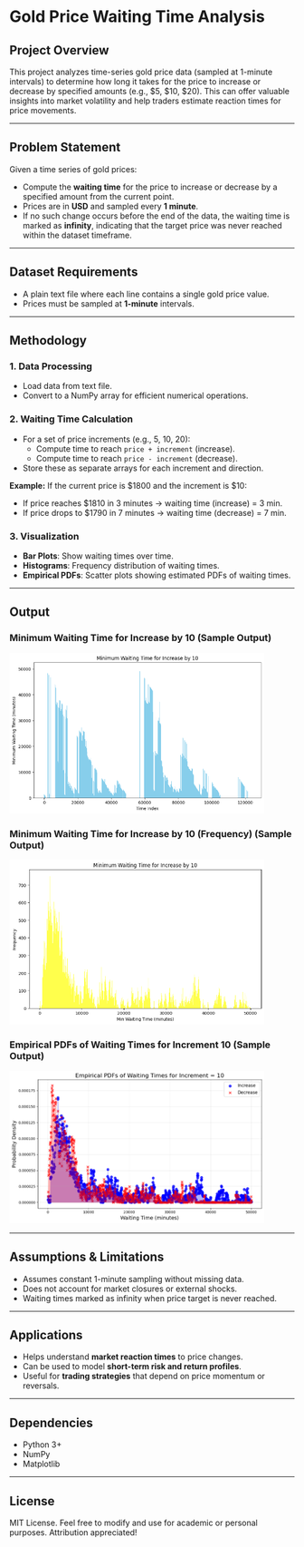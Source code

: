 # Gold Price Waiting Time Analysis

## Project Overview
This project analyzes time-series gold price data (sampled at 1-minute intervals) to determine how long it takes for the price to increase or decrease by specified amounts (e.g., $5, $10, $20). This can offer valuable insights into market volatility and help traders estimate reaction times for price movements.

---

## Problem Statement
Given a time series of gold prices:
- Compute the **waiting time** for the price to increase or decrease by a specified amount from the current point.
- Prices are in **USD** and sampled every **1 minute**.
- If no such change occurs before the end of the data, the waiting time is marked as **infinity**, indicating that the target price was never reached within the dataset timeframe.

---

## Dataset Requirements
- A plain text file where each line contains a single gold price value.
- Prices must be sampled at **1-minute** intervals.

---

## Methodology
### 1. **Data Processing**
- Load data from text file.
- Convert to a NumPy array for efficient numerical operations.

### 2. **Waiting Time Calculation**
- For a set of price increments (e.g., 5, 10, 20):
  - Compute time to reach `price + increment` (increase).
  - Compute time to reach `price - increment` (decrease).
- Store these as separate arrays for each increment and direction.

**Example:**
If the current price is $1800 and the increment is $10:
- If price reaches $1810 in 3 minutes → waiting time (increase) = 3 min.
- If price drops to $1790 in 7 minutes → waiting time (decrease) = 7 min.

### 3. **Visualization**
- **Bar Plots**: Show waiting times over time.
- **Histograms**: Frequency distribution of waiting times.
- **Empirical PDFs**: Scatter plots showing estimated PDFs of waiting times.

---

## Output
### Minimum Waiting Time for Increase by 10 (Sample Output)
<img src="Minimum Waiting Time for Increase by 10.png" width="450">

### Minimum Waiting Time for Increase by 10 (Frequency) (Sample Output)
<img src="Minimum Waiting Time for Increase by 10 (Frequency).png" width="450">

### Empirical PDFs of Waiting Times for Increment 10 (Sample Output)
<img src="Empirical PDFs of Waiting Times for Increment 10.png" width="450">

---

## Assumptions & Limitations
- Assumes constant 1-minute sampling without missing data.
- Does not account for market closures or external shocks.
- Waiting times marked as infinity when price target is never reached.

---

## Applications
- Helps understand **market reaction times** to price changes.
- Can be used to model **short-term risk and return profiles**.
- Useful for **trading strategies** that depend on price momentum or reversals.

---

## Dependencies
- Python 3+
- NumPy
- Matplotlib

---

## License

MIT License. Feel free to modify and use for academic or personal purposes. Attribution appreciated!

